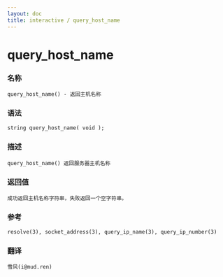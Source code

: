 ```yaml
---
layout: doc
title: interactive / query_host_name
---
```

# query_host_name

### 名称

    query_host_name() - 返回主机名称

### 语法

    string query_host_name( void );

### 描述

    query_host_name() 返回服务器主机名称

### 返回值

    成功返回主机名称字符串，失败返回一个空字符串。

### 参考

    resolve(3), socket_address(3), query_ip_name(3), query_ip_number(3)

### 翻译

    雪风(i@mud.ren)
